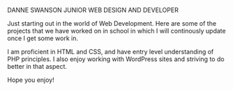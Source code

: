 
DANNE SWANSON 
JUNIOR WEB DESIGN AND DEVELOPER


Just starting out in the world of Web Development. Here are some of the projects that we have worked on in school in which I will continously update once I get some work in.

I am proficient in HTML and CSS, and have entry level understanding of PHP principles. I also enjoy working with WordPress sites and striving to do better in that aspect.

Hope you enjoy!

